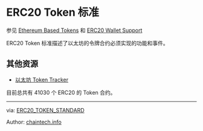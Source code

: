 
# ERC20 Token 标准

参见 [Ethereum Based Tokens](https://theethereum.wiki/w/index.php/Ethereum_Based_Tokens) 和 [ERC20 Wallet Support](https://theethereum.wiki/w/index.php/ERC20_Wallet_Support)

ERC20 Token 标准描述了以太坊的令牌合约必须实现的功能和事件。

## 其他资源

* [以太坊 Token Tracker](https://etherscan.io/tokens)

目前总共有 41030 个 ERC20 的 Token 合约。



---

via: [ERC20_TOKEN_STANDARD](https://theethereum.wiki/w/index.php/ERC20_Token_Standard)

Author: [chaintech.info](https://github.com/chaintechinfo)

